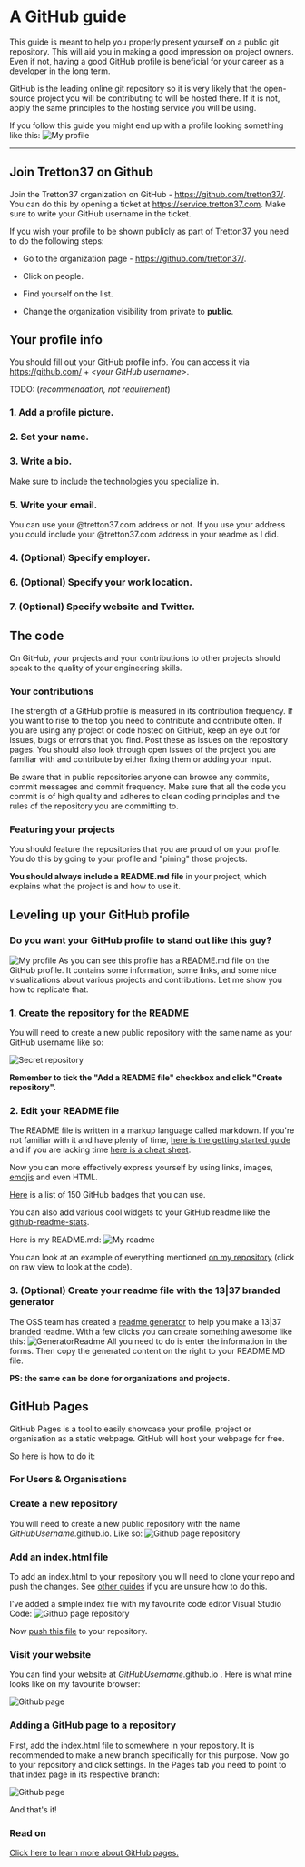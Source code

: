 # A GitHub guide

This guide is meant to help you properly present yourself on a public git
repository. This will aid you in making a good impression on project owners.
Even if not, having a good GitHub profile is beneficial for your career as a
developer in the long term.

GitHub is the leading online git repository so it is very likely that the
open-source project you will be contributing to will be hosted there. If it is
not, apply the same principles to the hosting service you will be using.

If you follow this guide you might end up with a profile looking something like this:
![My profile](./img/luka.png "My GitHub profile")

---

## Join Tretton37 on Github

Join the Tretton37 organization on GitHub - https://github.com/tretton37/.
You can do this by opening a ticket at https://service.tretton37.com. Make sure to write your GitHub username in the ticket.

If you wish your profile to be shown publicly as part of Tretton37 you need to
do the following steps:

-   Go to the organization page - https://github.com/tretton37/.

-   Click on people.

-   Find yourself on the list.

-   Change the organization visibility from private to **public**.

## Your profile info

You should fill out your GitHub profile info. You can access it  via https://github.com/ + *\<your GitHub
username\>*.

TODO: (*recommendation, not requirement*)

### 1. Add a profile picture.

### 2. Set your name.

### 3. Write a bio.

Make sure to include the technologies you
specialize in. 

### 5. Write your email.

You can use your @tretton37.com address or not. If you use your address you could include your @tretton37.com address in your readme as I did.

### 4. (Optional) Specify employer.

### 6. (Optional) Specify your work location.

### 7. (Optional) Specify website and Twitter.

## The code

On GitHub, your projects and your contributions to other projects should speak
to the quality of your engineering skills.

### Your contributions

The strength of a GitHub profile is measured in its contribution frequency. If
you want to rise to the top you need to contribute and contribute often. If you
are using any project or code hosted on GitHub, keep an eye out for issues, bugs
or errors that you find. Post these as issues on the repository pages. You
should also look through open issues of the project you are familiar with and
contribute by either fixing them or adding your input.

Be aware that in public repositories anyone can browse any commits, commit
messages and commit frequency. Make sure that all the code you commit is of high
quality and adheres to clean coding principles and the rules of the repository
you are committing to.

### Featuring your projects

You should feature the repositories that you are proud of on your profile. You
do this by going to your profile and "pining" those projects.

**You should always include a README.md file** in your project, which explains
what the project is and how to use it.

## Leveling up your GitHub profile

### Do you want your GitHub profile to stand out like this guy?

![My profile](./img/luka.png "My GitHub profile") As you can see this profile has a README.md
file on the GitHub profile. It contains some information, some links, and some
nice visualizations about various projects and contributions. Let me show you how to
replicate that.

### 1. Create the repository for the README

You will need to create a new public repository with the same name as your
GitHub username like so:

![Secret repository](./img/secret.png)

**Remember to tick the "Add a README file" checkbox and click "Create repository".**

### 2. Edit your README file

The README file is written in a markup language called markdown. If you're not familiar with it and have plenty of time, [here is the getting started
guide](https://www.markdownguide.org/getting-started/) and if you are lacking time [here is a cheat sheet](https://www.markdownguide.org/cheat-sheet/).

Now you can more effectively express yourself by using links, images,
[emojis](https://gist.github.com/rxaviers/7360908) and even HTML. 

[Here](https://dev.to/envoy_/150-badges-for-github-pnk) is a list of 150 GitHub badges that you can use.

You can also add various cool widgets to your GitHub readme like the
[github-readme-stats](https://github.com/anuraghazra/github-readme-stats).

Here is my README.md:
![My readme](img/myReadme.png)

You can look at an example of everything mentioned [on my
repository](https://github.com/DoubleL222/Doublel222) (click on raw view to look
at the code).

### 3. (Optional) Create your readme file with the 13|37 branded generator
The OSS team has created a [readme generator](https://oss-tools.1337.services/readmemaker.html) to help you make a 13|37 branded readme. With a few clicks you can create something awesome like this:
![GeneratorReadme](img/ReadmeGenerator.png)
All you need to do is enter the information in the forms. Then copy the generated content on the right to your README.MD file.

**PS: the same can be done for organizations and projects.**

## GitHub Pages

GitHub Pages is a tool to easily showcase your profile, project or organisation as a static webpage. GitHub will host your webpage for free.

So here is how to do it:

### For Users & Organisations

### Create a new repository

You will need to create a new public repository with the name *GitHubUsername*.github.io. Like so:
![Github page repository](./img/githubPageRepository.png)

### Add an index.html file

To add an index.html to your repository you will need to clone your repo and push the changes. See [other guides](https://docs.github.com/en/repositories/creating-and-managing-repositories/cloning-a-repository) if you are unsure how to do this.

I've added a simple index file with my favourite code editor Visual Studio Code:
![Github page repository](./img/simpleIndexFile.png)

Now [push this file](https://docs.github.com/en/repositories/working-with-files/managing-files/adding-a-file-to-a-repository) to your repository.

### Visit your website

You can find your website at *GitHubUsername*.github.io . Here is what mine looks like on my favourite browser:

![Github page](./img/website.png)


### Adding a GitHub page to a repository

First, add the index.html file to somewhere in your repository. It is recommended to make a new branch specifically for this purpose.
Now go to your repository and click settings. In the Pages tab you need to point to that index page in its respective branch:

![Github page](./img/githubRepository.png)

And that's it!

### Read on

[Click here to learn more about GitHub pages.](https://docs.github.com/en/pages/getting-started-with-github-pages/about-github-pages)